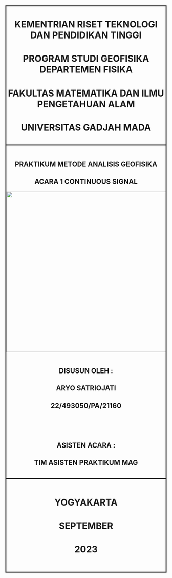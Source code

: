 <div style="border-style:solid;">
        <div style=>
             <div style="border-bottom: solid">
                <h1 style='text-align: center;'>KEMENTRIAN RISET TEKNOLOGI DAN PENDIDIKAN TINGGI </h1>
                <h1 style='text-align: center;'>PROGRAM STUDI GEOFISIKA DEPARTEMEN FISIKA </h1>
                <h1 style='text-align: center;'>FAKULTAS MATEMATIKA DAN ILMU PENGETAHUAN ALAM </h1>
                <h1 style='text-align: center;'>UNIVERSITAS GADJAH MADA</h1> 
                <br>
             </div>
            <div style="border-bottom: solid">
            <br>
            <h2 style='text-align: center;'> PRAKTIKUM METODE ANALISIS GEOFISIKA</h2>
            <h2 style='text-align: center;'> ACARA 1 CONTINUOUS SIGNAL</h2>    
            <img src="https://2.bp.blogspot.com/-dL3cGUKkazw/Wn63Qt6JNBI/AAAAAAAAHYk/QuGkpbIiV6EoPzpHDugoe5FYENyIWh9sgCLcBGAs/s1600/UGM.png" style="text-align:center" width="500" />
            <br>
            <br>
            <h2 style='text-align: center;'> DISUSUN OLEH :</h2>
            <h2 style='text-align: center;'> ARYO SATRIOJATI </h2>
                <h2 style='text-align: center;'> 22/493050/PA/21160 </h2>
            <br>
            <br>
            <br>
            <h2 style='text-align: center;'> ASISTEN ACARA :</h2>
            <h2 style='text-align: center;'> TIM ASISTEN PRAKTIKUM MAG</h2>   
            <br>
            </div>
            <br>
            <h1 style='text-align: center;'>YOGYAKARTA</h1> 
            <h1 style='text-align: center;'>SEPTEMBER</h1> 
            <h1 style='text-align: center;'>2023 </h1>
            <br>
             </div>

